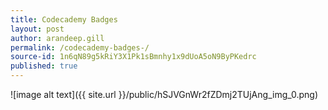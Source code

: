 ```yaml
---
title: Codecademy Badges 
layout: post
author: arandeep.gill
permalink: /codecademy-badges-/
source-id: 1n6qN89g5kRiY3X1Pk1sBmnhy1x9dUoA5oN9ByPKedrc
published: true
---
```

![image alt text]({{ site.url }}/public/hSJVGnWr2fZDmj2TUjAng_img_0.png)

